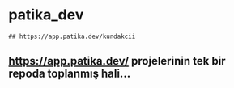 # patika_dev

```
## https://app.patika.dev/kundakcii
```
## https://app.patika.dev/ projelerinin tek bir repoda toplanmış hali...
